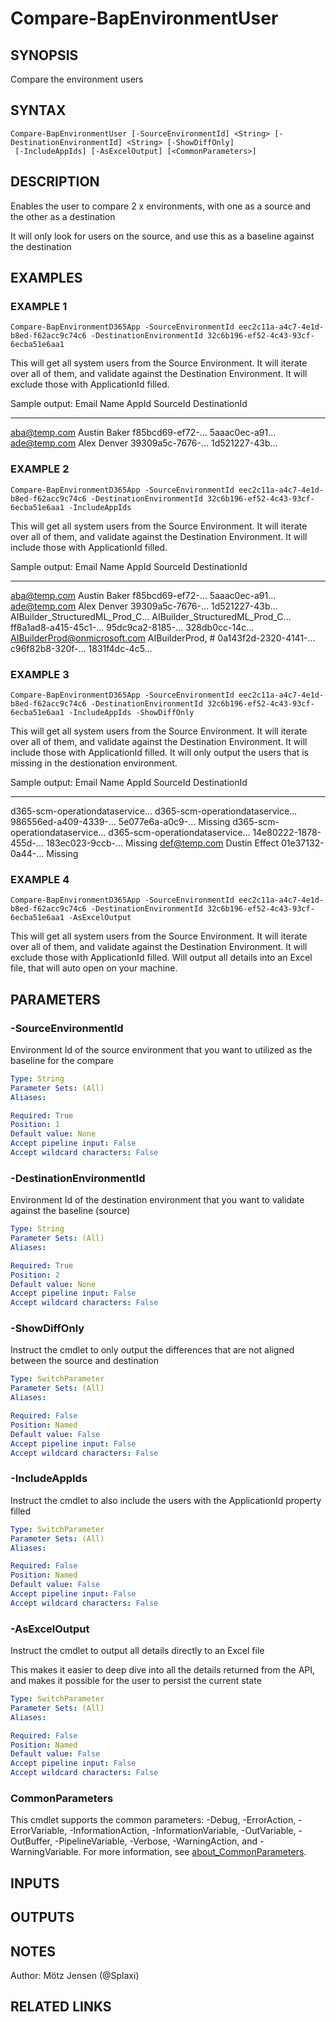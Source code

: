 ﻿---
external help file: d365bap.tools-help.xml
Module Name: d365bap.tools
online version:
schema: 2.0.0
---

# Compare-BapEnvironmentUser

## SYNOPSIS
Compare the environment users

## SYNTAX

```
Compare-BapEnvironmentUser [-SourceEnvironmentId] <String> [-DestinationEnvironmentId] <String> [-ShowDiffOnly]
 [-IncludeAppIds] [-AsExcelOutput] [<CommonParameters>]
```

## DESCRIPTION
Enables the user to compare 2 x environments, with one as a source and the other as a destination

It will only look for users on the source, and use this as a baseline against the destination

## EXAMPLES

### EXAMPLE 1
```
Compare-BapEnvironmentD365App -SourceEnvironmentId eec2c11a-a4c7-4e1d-b8ed-f62acc9c74c6 -DestinationEnvironmentId 32c6b196-ef52-4c43-93cf-6ecba51e6aa1
```

This will get all system users from the Source Environment.
It will iterate over all of them, and validate against the Destination Environment.
It will exclude those with ApplicationId filled.

Sample output:
Email                          Name                           AppId                SourceId        DestinationId
-----                          ----                           -----                --------        -------------
aba@temp.com                   Austin Baker                                        f85bcd69-ef72-… 5aaac0ec-a91…
ade@temp.com                   Alex Denver                                         39309a5c-7676-… 1d521227-43b…

### EXAMPLE 2
```
Compare-BapEnvironmentD365App -SourceEnvironmentId eec2c11a-a4c7-4e1d-b8ed-f62acc9c74c6 -DestinationEnvironmentId 32c6b196-ef52-4c43-93cf-6ecba51e6aa1 -IncludeAppIds
```

This will get all system users from the Source Environment.
It will iterate over all of them, and validate against the Destination Environment.
It will include those with ApplicationId filled.

Sample output:
Email                          Name                           AppId                SourceId        DestinationId
-----                          ----                           -----                --------        -------------
aba@temp.com                   Austin Baker                                        f85bcd69-ef72-… 5aaac0ec-a91…
ade@temp.com                   Alex Denver                                         39309a5c-7676-… 1d521227-43b…
AIBuilder_StructuredML_Prod_C… AIBuilder_StructuredML_Prod_C… ff8a1ad8-a415-45c1-… 95dc9ca2-8185-… 328db0cc-14c…
AIBuilderProd@onmicrosoft.com  AIBuilderProd, #               0a143f2d-2320-4141-… c96f82b8-320f-… 1831f4dc-4c5…

### EXAMPLE 3
```
Compare-BapEnvironmentD365App -SourceEnvironmentId eec2c11a-a4c7-4e1d-b8ed-f62acc9c74c6 -DestinationEnvironmentId 32c6b196-ef52-4c43-93cf-6ecba51e6aa1 -IncludeAppIds -ShowDiffOnly
```

This will get all system users from the Source Environment.
It will iterate over all of them, and validate against the Destination Environment.
It will include those with ApplicationId filled.
It will only output the users that is missing in the destionation environment.

Sample output:
Email                          Name                           AppId                SourceId        DestinationId
-----                          ----                           -----                --------        -------------
d365-scm-operationdataservice… d365-scm-operationdataservice… 986556ed-a409-4339-… 5e077e6a-a0c9-… Missing
d365-scm-operationdataservice… d365-scm-operationdataservice… 14e80222-1878-455d-… 183ec023-9ccb-… Missing
def@temp.com                   Dustin Effect                                       01e37132-0a44-… Missing

### EXAMPLE 4
```
Compare-BapEnvironmentD365App -SourceEnvironmentId eec2c11a-a4c7-4e1d-b8ed-f62acc9c74c6 -DestinationEnvironmentId 32c6b196-ef52-4c43-93cf-6ecba51e6aa1 -AsExcelOutput
```

This will get all system users from the Source Environment.
It will iterate over all of them, and validate against the Destination Environment.
It will exclude those with ApplicationId filled.
Will output all details into an Excel file, that will auto open on your machine.

## PARAMETERS

### -SourceEnvironmentId
Environment Id of the source environment that you want to utilized as the baseline for the compare

```yaml
Type: String
Parameter Sets: (All)
Aliases:

Required: True
Position: 1
Default value: None
Accept pipeline input: False
Accept wildcard characters: False
```

### -DestinationEnvironmentId
Environment Id of the destination environment that you want to validate against the baseline (source)

```yaml
Type: String
Parameter Sets: (All)
Aliases:

Required: True
Position: 2
Default value: None
Accept pipeline input: False
Accept wildcard characters: False
```

### -ShowDiffOnly
Instruct the cmdlet to only output the differences that are not aligned between the source and destination

```yaml
Type: SwitchParameter
Parameter Sets: (All)
Aliases:

Required: False
Position: Named
Default value: False
Accept pipeline input: False
Accept wildcard characters: False
```

### -IncludeAppIds
Instruct the cmdlet to also include the users with the ApplicationId property filled

```yaml
Type: SwitchParameter
Parameter Sets: (All)
Aliases:

Required: False
Position: Named
Default value: False
Accept pipeline input: False
Accept wildcard characters: False
```

### -AsExcelOutput
Instruct the cmdlet to output all details directly to an Excel file

This makes it easier to deep dive into all the details returned from the API, and makes it possible for the user to persist the current state

```yaml
Type: SwitchParameter
Parameter Sets: (All)
Aliases:

Required: False
Position: Named
Default value: False
Accept pipeline input: False
Accept wildcard characters: False
```

### CommonParameters
This cmdlet supports the common parameters: -Debug, -ErrorAction, -ErrorVariable, -InformationAction, -InformationVariable, -OutVariable, -OutBuffer, -PipelineVariable, -Verbose, -WarningAction, and -WarningVariable. For more information, see [about_CommonParameters](http://go.microsoft.com/fwlink/?LinkID=113216).

## INPUTS

## OUTPUTS

## NOTES
Author: Mötz Jensen (@Splaxi)

## RELATED LINKS
